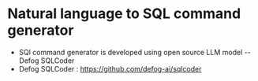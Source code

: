 # Natural language to SQL command generator 
- SQl command generator is developed using open source LLM model -- Defog SQLCoder 
- Defog SQLCoder : https://github.com/defog-ai/sqlcoder

